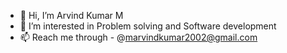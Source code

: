 - 👋 Hi, I’m Arvind Kumar M
- 👀 I’m interested in Problem solving and Software development
- 📫 Reach me through - @marvindkumar2002@gmail.com

<!---
Arvind-kumar-M-08/Arvind-kumar-M-08 is a ✨ special ✨ repository because its `README.md` (this file) appears on your GitHub profile.
You can click the Preview link to take a look at your changes.
--->
